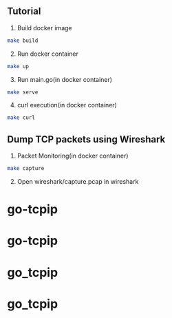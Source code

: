 ## Tutorial

1. Build docker image

```sh
make build
```

2. Run docker container

```sh
make up
```

3. Run main.go(in docker container)

```sh
make serve
```

4. curl execution(in docker container)

```sh
make curl
```

## Dump TCP packets using Wireshark

1. Packet Monitoring(in docker container)

```sh
make capture
```

2. Open wireshark/capture.pcap in wireshark
# go-tcpip
# go-tcpip
# go_tcpip
# go_tcpip
